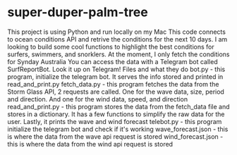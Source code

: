 # super-duper-palm-tree
This project is using Python and run locally on my Mac
This code connects to ocean conditions API and retrive the conditions for the next 10 days. I am looking to build some cool functions to highlight the best conditions for surfers, swimmers, and snorklers.
At the moment, I only fetch the conditions for Synday Australia
You can access the data with a Telegram bot called SurfReportBot. Look it up on Telegram! 
Files and what they do
bot.py - this program, initialize the telegram bot. It serves the info stored and printed in read_and_print.py
fetch_data.py - this program fetches the data from the Storm Glass API, 2 requests are called. One for the wave data, size, period and direction. And one for the wind data, speed, and direction
read_and_print.py - this program stores the data from the fetch_data file and stores in a dictionary. It has a few functions to simplify the raw data for the user. Lastly, it prints the wave and wind forecast
telebot.py - this program initialize the telegram bot and check if it's working
wave_forecast.json - this is where the data from the wave api request is stored 
wind_forecast.json - this is where the data from the wind api request is stored 

